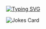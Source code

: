[![Typing SVG](https://readme-typing-svg.demolab.com?font=Lemon&pause=1000&color=D132B8&background=FFFFFF00&vCenter=true&random=false&width=435&lines=Hi+there+%F0%9F%91%8B%2C+I'm+Alessandra)](https://git.io/typing-svg)

<!--
**Aleale81/Aleale81** is a ✨ _special_ ✨ repository because its `README.md` (this file) appears on your GitHub profile.

Here are some ideas to get you started:

- 🔭 I’m currently working on ...
- 🌱 I’m currently learning ...
- 👯 I’m looking to collaborate on ...
- 🤔 I’m looking for help with ...
- 💬 Ask me about ...
- 📫 How to reach me: ...
- 😄 Pronouns: ...
- ⚡ Fun fact: ...
-->
![Jokes Card](https://readme-jokes.vercel.app/api?theme=pinkish)

